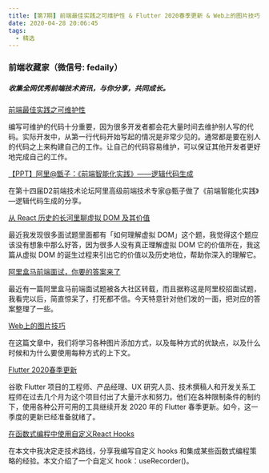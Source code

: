 ```yaml
---
title: [第7期] 前端最佳实践之可维护性 & Flutter 2020春季更新 & Web上的图片技巧
date: 2020-04-28 20:06:45
tags:
  - 精选
---
```


### 前端收藏家（微信号: fedaily）
##### 收集全网优秀前端技术资讯，与你分享，共同成长。

[前端最佳实践之可维护性](https://mp.weixin.qq.com/s?__biz=MzA5NzkwNDk3MQ==&mid=2650591656&idx=1&sn=4e9bc80efcbd6415a28e48e9db77a930&scene=21#wechat_redirect)

编写可维护的代码十分重要，因为很多开发者都会花大量时间去维护别人写的代码。实际开发中，从第一行代码开始写起的情况是非常少见的。通常都是要在别人的代码之上来构建自己的工作。让自己的代码容易维护，可以保证其他开发者更好地完成自己的工作。

[【PPT】阿里@甑子：《前端智能化实践》——逻辑代码生成](https://mp.weixin.qq.com/s?__biz=MzIxNjgwMDIzMA==&mid=2247485422&idx=1&sn=d981f6cb327f70b17e1538c30828c367&scene=21#wechat_redirect)

在第十四届D2前端技术论坛阿里高级前端技术专家@甄子做了《前端智能化实践》—逻辑代码生成的分享。

[从 React 历史的长河里聊虚拟 DOM 及其价值](https://mp.weixin.qq.com/s?__biz=Mzg5NDEyMzA2NQ==&mid=2247485053&idx=1&sn=4c280d05cbe2857a1f74833b0515dd2a&scene=21#wechat_redirect)

最近我发现很多面试题里面都有「如何理解虚拟 DOM」这个题，我觉得这个题应该没有想象中那么好答，因为很多人没有真正理解虚拟 DOM 它的价值所在，我这篇从虚拟 DOM 的诞生过程来引出它的价值以及历史地位，帮助你深入的理解它。

[阿里盒马前端面试，你要的答案来了](https://mp.weixin.qq.com/s?__biz=Mzg5ODA5NTM1Mw==&mid=2247485475&idx=2&sn=8811928dc30b988e3e2c7f24604bb52e&scene=21#wechat_redirect)

最近有一篇阿里盒马前端面试题被各大社区转载，而且据称这是阿里校招面试题，我看完以后，简直惊呆了，打死都不信。今天特意针对他们发的一面，把对应的答案整理了一些。

[Web上的图片技巧](https://mp.weixin.qq.com/s?__biz=MjM5MTA1MjAxMQ==&mid=2651236377&idx=1&sn=4f6c04a5873d0f57fa2081b48c5e3f49&scene=21#wechat_redirect)

在这篇文章中，我们将学习各种图片添加方式，以及每种方式的优缺点，以及什么时候和为什么要使用每种方式的上下文。

[Flutter 2020春季更新](https://mp.weixin.qq.com/s?__biz=MzUxMzcxMzE5Ng==&mid=2247494345&idx=1&sn=e8d5a9516e721eb03e209f87df2b1f04&scene=21#wechat_redirect)

谷歌 Flutter 项目的工程师、产品经理、UX 研究人员、技术撰稿人和开发关系工程师在过去几个月为这个项目付出了大量汗水和努力。他们在各种限制条件的制约下，使用各种公开可用的工具继续开发 2020 年的 Flutter 春季更新。如今，这一季度的更新已经准备就绪了。

[在函数式编程中使用自定义React Hooks](https://mp.weixin.qq.com/s?__biz=MzUxMzcxMzE5Ng==&mid=2247494345&idx=2&sn=ec8882169c0de5c2a00e64c4da79bde0&scene=21#wechat_redirect)

在本文中我决定走技术路线，分享我编写自定义 hooks 和集成某些函数式编程策略的经验。本文介绍了一个自定义 hook：useRecorder()。
